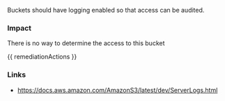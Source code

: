 
Buckets should have logging enabled so that access can be audited.

### Impact
There is no way to determine the access to this bucket

<!-- DO NOT CHANGE -->
{{ remediationActions }}

### Links
- https://docs.aws.amazon.com/AmazonS3/latest/dev/ServerLogs.html


